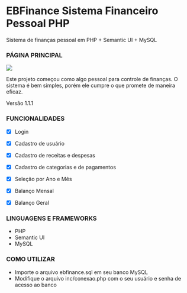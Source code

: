# EBFinance Sistema Financeiro Pessoal PHP
Sistema de finanças pessoal em PHP + Semantic UI + MySQL

### PÁGINA PRINCIPAL
<img src="https://user-images.githubusercontent.com/107374370/176886043-41dcb17a-67a4-4737-9de3-63586f4639ae.png"/>

Este projeto começou como algo pessoal para controle de finanças. O sistema é bem simples, porém ele cumpre o que promete de maneira eficaz.

Versão 1.1.1

### FUNCIONALIDADES
- [X] Login
- [X] Cadastro de usuário
- [X] Cadastro de receitas e despesas
- [X] Cadastro de categorias e de pagamentos
- [X] Seleção por Ano e Mês
- [X] Balanço Mensal
- [X] Balanço Geral


### LINGUAGENS E FRAMEWORKS
<ul>
  <li>PHP</li>
  <li>Semantic UI</li>
  <li>MySQL</li>
</ul>

### COMO UTILIZAR
<ul>
  <li>Importe o arquivo ebfinance.sql em seu banco MySQL</li>
  <li>Modifique o arquivo inc/conexao.php com o seu usuário e senha de acesso ao banco</li>
</ul>